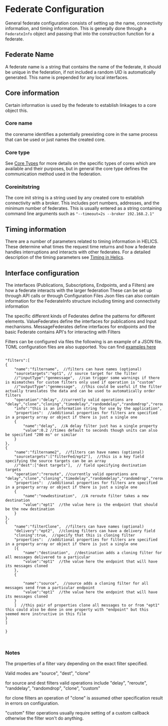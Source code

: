 # Federate Configuration

General federate configuration consists of setting up the name, connectivity information, and timing information.
This is generally done through a `FederateInfo` object and passing that into the construction function for a federate.

## Federate Name

A federate name is a string that contains the name of the federate, it should be unique in the federation, if not included a random UID is automatically generated.
This name is prepended for any local interfaces.

## Core information

Certain information is used by the federate to establish linkages to a core object this. 
### Core name

 the corename identifies a potentially preexisting core in the same process that can be used
or just names the created core.

### Core type

See [Core Types](CoreTypes) for more details on the specific types of cores which are available and their purposes, but in general the core type defines the communication method used in the federation.

### Coreinitstring

The core init string is a string used by any created core to establish connectivity with a broker.
This includes port numbers, addresses, and the minimum number of federates. This is usually entered as a string containing command line arguments such as `"--timeout=2s --broker 192.168.2.1"`


## Timing information

There are a number of parameters related to timing information in HELICS.
These determine what times the request time returns and how a federate handles interruptions and interacts with other federates.
For a detailed description of the timing parameters see [Timing in Helics](./Timing.html).

## Interface configuration

The interfaces (Publications, Subscriptions, Endpoints, and a Filters) are how a federate interacts with the larger federation
These can be set up through API calls or through Configuration Files
Json files can also contain information for the FederateInfo structure including timing and connectivity information

The specific different kinds of Federates define the patterns for different elements.  ValueFederates define the interfaces for publications and Input mechanisms.
MessageFederates define interfaces for endpoints and the basic Federate contains API's for interacting with Filters

Filters can be configured via files the following is an example of a JSON file.  TOML configuration files are also supported. You can find [examples here](https://github.com/GMLC-TDC/HELICS-Examples/tree/bdbdf4/example_files)

```

"filters":[
{
	"name":"filtername",  //filters can have names (optional)
	"sourcetargets":"ept1", // source target for the filter
	//"inputType":"genmessage",  //can trigger some warnings if there is mismatches for custom filters only used if operation is "custom"
	//"outputType":"genmessage",  //this could be useful if the filter actually translates the data and can be used to automatically order filters
	"operation":"delay", //currently valid operations are "delay","clone","cloning","timedelay","randomdelay","randomdrop","reroute","redirect","custom"
	"info":"this is an information string for use by the application",
	"properties":  //additional properties for filters are specified in a property array or object if there is just a single one
	{
		"name":"delay",  //A delay filter just has a single property
		"value":0.2	//times default to seconds though units can also be specified "200 ms" or similar
	}
},
{
	"name":"filtername2",  //filters can have names (optional)
	"sourcetargets":["filterFed/ept2"],  //this is a key field specifying the source targets can be an array
	//"dest":["dest targets"],  // field specifying destination targets
	"operation":"reroute", //currently valid operations are "delay","clone","cloning","timedelay","randomdelay","randomdrop","reroute","redirect","custom"
	"properties":  //additional properties for filters are specified in a property array or object if there is just a single one
	{
		"name":"newdestination",  //A reroute filter takes a new destination
		"value":"ept1"	//the value here is the endpoint that should be the new destination
	}
},
{
	"name":"filterClone",  //filters can have names (optional)
	"delivery":"ept2",  //cloning filters can have a delivery field
	"cloning":true,  //specify that this is cloning filter
	"properties":  //additional properties for filters are specified in a property array or object if there is just a single one
	[{
		"name":"destination",  //destination adds a cloning filter for all messages delivered to a particular
		"value":"ept1"	//the value here the endpoint that will have its messages cloned
	},
	{

		"name":"source",  //source adds a cloning filter for all messages send from a particular endpoint
		"value":"ept1"	//the value here the endpoint that will have its messages cloned
	}
	]  //this pair of properties clone all messages to or from "ept1"  this could also be done in one property with "endpoint" but this seemed more instructive in this file
}
]

}



```

### Notes

The properties of a filter vary depending on the exact filter specified.

Valid modes are "source", "dest", "clone"

for source and dest filters valid operations include "delay", "reroute", "randdelay", "randomdrop", "clone", "custom"

for clone filters an operation of "clone" is assumed other specification result in errors on configuration.

"custom" filter operations usually require setting of a custom callback otherwise the filter won't do anything.
